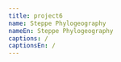 ```yaml
---
title: project6
name: Steppe Phylogeography
nameEn: Steppe Phylogeography
captions: /
captionsEn: /
---
```

<div class="cz">
</div>

<div class="en">
</div>
